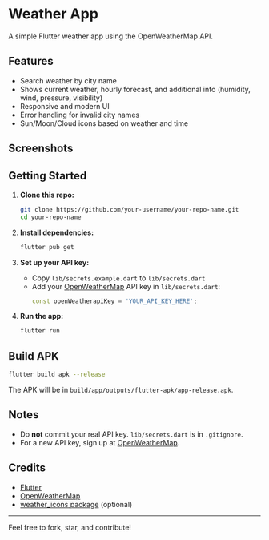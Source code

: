 # Weather App

A simple Flutter weather app using the OpenWeatherMap API.

## Features

- Search weather by city name
- Shows current weather, hourly forecast, and additional info (humidity, wind, pressure, visibility)
- Responsive and modern UI
- Error handling for invalid city names
- Sun/Moon/Cloud icons based on weather and time

## Screenshots

<!-- Add your screenshots here -->
<!-- ![screenshot](screenshots/screen1.png) -->

## Getting Started

1. **Clone this repo:**
   ```sh
   git clone https://github.com/your-username/your-repo-name.git
   cd your-repo-name
   ```

2. **Install dependencies:**
   ```sh
   flutter pub get
   ```

3. **Set up your API key:**
   - Copy `lib/secrets.example.dart` to `lib/secrets.dart`
   - Add your [OpenWeatherMap](https://openweathermap.org/api) API key in `lib/secrets.dart`:
     ```dart
     const openWeatherapiKey = 'YOUR_API_KEY_HERE';
     ```

4. **Run the app:**
   ```sh
   flutter run
   ```

## Build APK

```sh
flutter build apk --release
```
The APK will be in `build/app/outputs/flutter-apk/app-release.apk`.

## Notes

- Do **not** commit your real API key. `lib/secrets.dart` is in `.gitignore`.
- For a new API key, sign up at [OpenWeatherMap](https://openweathermap.org/api).

## Credits

- [Flutter](https://flutter.dev/)
- [OpenWeatherMap](https://openweathermap.org/)
- [weather_icons package](https://pub.dev/packages/weather_icons) (optional)

---

Feel free to fork, star, and contribute!
